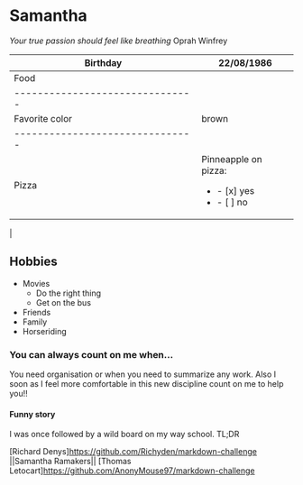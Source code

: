 
# Samantha 
*Your true passion should feel like breathing* Oprah Winfrey



| Birthday      | 22/08/1986    |
| ------------- |-------------  |
| Food|         | Fruits        |
|-------------------------------|
| Favorite color|   brown       |
|-------------------------------|
|Pizza          |Pinneapple on pizza: <ul><li>- [x] yes</li><li>- [ ] no</li></ul>|
|

## Hobbies
* Movies
  * Do the right thing
  * Get on the bus
* Friends
* Family
* Horseriding

### You can always count on me when...
You need organisation or when you need to summarize any work. Also I soon as I feel more comfortable in this new discipline count on me to help you!!


#### Funny story
I was once followed by a wild board on my way school.
TL;DR

[Richard Denys]https://github.com/Richyden/markdown-challenge ||Samantha Ramakers|| [Thomas Letocart]https://github.com/AnonyMouse97/markdown-challenge
